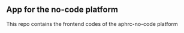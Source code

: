 ## App for the no-code platform
This repo contains the frontend codes of the aphrc-no-code platform
